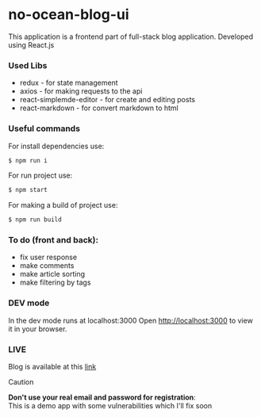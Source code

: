# no-ocean-blog-ui
This application is a frontend part of full-stack blog application. 
Developed using React.js

### Used Libs
- redux - for state management
- axios - for making requests to the api
- react-simplemde-editor - for create and editing posts
- react-markdown - for convert markdown to html

### Useful commands

For install dependencies use:
```sh
$ npm run i
```

For run project use:
```sh
$ npm start
```

For making a build of project use:
```sh
$ npm run build
```

### To do (front and back):
- fix user response
- make comments
- make article sorting
- make filtering by tags

### DEV mode
In the dev mode runs at localhost:3000
Open [http://localhost:3000](http://localhost:3000) to view it in your browser.

### LIVE
Blog is available at this [link](https://no-ocean-blog-ui.vercel.app/)

> [!CAUTION] 
> **Don't use your real email and password for registration**:   
> This is a demo app with some vulnerabilities which I'll fix soon



